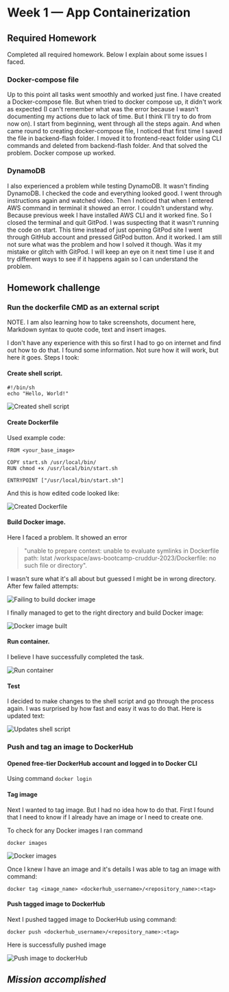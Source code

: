 # Week 1 — App Containerization

## Required Homework

Completed all required homework. Below I explain about some issues I faced.

### Docker-compose file

Up to this point all tasks went smoothly and worked just fine. I have created a Docker-compose file. But when tried to docker compose up, it didn't work as expected (I can't remember what was the error because I wasn't documenting my actions due to lack of time. But I think I'll try to do from now on). I start from beginning, went through all the steps again. And when came round to creating docker-compose file, I noticed that first time I saved the file in backend-flash folder. I moved it to frontend-react folder using CLI commands and deleted from backend-flash folder. And that solved the problem. Docker compose up worked.

### DynamoDB

I also experienced a problem while testing DynamoDB. It wasn't finding DynamoDB. I checked the code and everything looked good. I went through instructions again and watched video. Then I noticed that when I entered AWS command in terminal it showed an error. I couldn't understand why. Because previous week I have installed AWS CLI and it worked fine. So I closed the terminal and quit GitPod. I was suspecting that it wasn't running the code on start. This time instead of just opening GitPod site I went through GitHub account and pressed GitPod button. And it worked. I am still not sure what was the problem and how I solved it though. Was it my mistake or glitch with GitPod. I will keep an eye on it next time I use it and try different ways to see if it happens again so I can understand the problem.

##  Homework challenge

### Run the dockerfile CMD as an external script

NOTE. I am also learning how to take screenshots, document here, Markdown syntax to quote code, text and insert images.

I don't have any experience with this so first I had to go on internet and find out how to do that. I found some information. Not sure how it will work, but here it goes. Steps I took:
#### Create shell script.

```
#!/bin/sh
echo "Hello, World!"
```

![Created shell script](https://user-images.githubusercontent.com/124433076/221354088-877c77b9-a5c8-46d1-a1fb-4b5f1b1df825.png)

#### Create Dockerfile 

Used example code:
```
FROM <your_base_image>

COPY start.sh /usr/local/bin/
RUN chmod +x /usr/local/bin/start.sh

ENTRYPOINT ["/usr/local/bin/start.sh"]
```
And this is how edited code looked like:

![Created Dockerfile](https://user-images.githubusercontent.com/124433076/221354617-e4317563-9de8-414a-80c8-ee0e78a5853b.png)

#### Build Docker image. 

Here I faced a problem. It showed an error 

>"unable to prepare context: unable to evaluate symlinks in Dockerfile path: lstat /workspace/aws-bootcamp-cruddur-2023/Dockerfile: no such file or directory". 

I wasn't sure what it's all about but guessed I might be in wrong directory. After few failed attempts:

![Failing to build docker image](https://user-images.githubusercontent.com/124433076/221355740-12b4d98a-0878-4588-afad-e93db00e19ca.png)

I finally managed to get to the right directory and build Docker image:

![Docker image built](https://user-images.githubusercontent.com/124433076/221355819-6818346f-4b5e-4814-b60a-b5433bc5ea29.png)

#### Run container. 

I believe I have successfully completed the task.

![Run container](https://user-images.githubusercontent.com/124433076/221355962-0d036ccf-bb00-4de2-a2b1-6b77ebee1a64.png)

#### Test

I decided to make changes to the shell script and go through the process again. I was surprised by how fast and easy it was to do that. Here is updated text:

![Updates shell script](https://user-images.githubusercontent.com/124433076/221356329-2dfe9c93-23e0-4584-91dc-e42d812cffa8.png)

### Push and tag an image to DockerHub

#### Opened free-tier DockerHub account and logged in to Docker CLI

Using command 
`docker login`

#### Tag image

Next I wanted to tag image. But I had no idea how to do that. First I found that I need to know if I already have an image or I need to create one.

To check for any Docker images I ran command

`docker images` 

![Docker images](https://user-images.githubusercontent.com/124433076/221358116-75fca7fa-3d78-4df8-9bfe-baa8cbeb141d.png)

Once I knew I have an image and it's details I was able to tag an image with command:

`docker tag <image_name> <dockerhub_username>/<repository_name>:<tag>`

#### Push tagged image to DockerHub

Next I pushed tagged image to DockerHub using command:

`docker push <dockerhub_username>/<repository_name>:<tag>`

Here is successfully pushed image

![Push image to dockerHub](https://user-images.githubusercontent.com/124433076/221358670-00a0d81a-3db6-445b-a1a6-b776454c0fbf.png)

## ***Mission accomplished***


